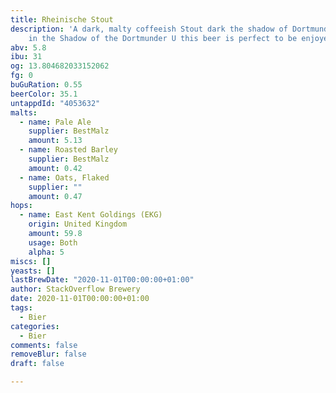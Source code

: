 ```yaml
---
title: Rheinische Stout
description: 'A dark, malty coffeeish Stout dark the shadow of Dortmunder U.Brewed
    in the Shadow of the Dortmunder U this beer is perfect to be enjoyed in the winter. '
abv: 5.8
ibu: 31
og: 13.804682033152062
fg: 0
buGuRation: 0.55
beerColor: 35.1
untappdId: "4053632"
malts:
  - name: Pale Ale
    supplier: BestMalz
    amount: 5.13
  - name: Roasted Barley
    supplier: BestMalz
    amount: 0.42
  - name: Oats, Flaked
    supplier: ""
    amount: 0.47
hops:
  - name: East Kent Goldings (EKG)
    origin: United Kingdom
    amount: 59.8
    usage: Both
    alpha: 5
miscs: []
yeasts: []
lastBrewDate: "2020-11-01T00:00:00+01:00"
author: StackOverflow Brewery
date: 2020-11-01T00:00:00+01:00
tags:
  - Bier
categories:
  - Bier
comments: false
removeBlur: false
draft: false

---
```

